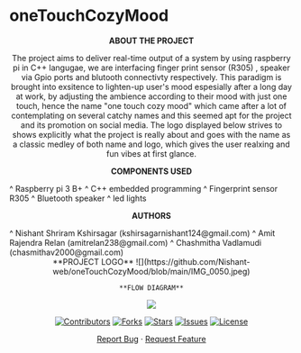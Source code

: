 # oneTouchCozyMood

<div align="center">
 
 **ABOUT THE PROJECT**
  
  The project aims to deliver real-time output of a system by using raspberry pi in C++ langugae, we are interfacing finger print sensor (R305) , speaker via Gpio ports and blutooth connectivty respectively. This paradigm is brought into exsitence to lighten-up user's mood espesially after a long day at work, by adjusting the ambience according to their mood with just one touch, hence the name "one touch cozy mood" which came after a lot of contemplating on several catchy names and this seemed apt for the project and its promotion on social media. The logo displayed below strives to shows explicitly what the project is really about and goes with the name as a classic medley of both name and logo, which gives the user realxing and fun vibes at first glance. 
 
 
  **COMPONENTS USED**
 <div align="left">
 ^ Raspberry pi 3 B+
 ^ C++ embedded programming
 ^ Fingerprint sensor R305
 ^ Bluetooth speaker
 ^ led lights
 
 <div align="center">
  
  **AUTHORS**
 <div align="left">
 ^ Nishant Shriram Kshirsagar (kshirsagarnishant124@gmail.com)
 ^ Amit Rajendra Relan (amitrelan238@gmail.com)
 ^ Chashmitha Vadlamudi (chasmithav2000@gmail.com)
 
 <div align="center">
     **PROJECT LOGO**
  ![](https://github.com/Nishant-web/oneTouchCozyMood/blob/main/IMG_0050.jpeg)
  
    **FLOW DIAGRAM**
  ![](https://github.com/Nishant-web/oneTouchCozyMood/blob/main/EB5AA2D1-B228-45EA-9A8C-F5E603E43BAF.jpeg)
  
  
  
  [![Contributors](https://img.shields.io/github/contributors/andretsolkas/oneTouchCozyMood.svg?style=for-the-badge)](https://github.com/andretsolkas/oneTouchCozyMood/graphs/contributors)
  [![Forks](https://img.shields.io/github/forks/andretsolkas/oneTouchCozyMood.svg?style=for-the-badge)](https://github.com/andretsolkas/oneTouchCozyMood/network/members)
  [![Stars](https://img.shields.io/github/stars/andretsolkas/oneTouchCozyMood.svg?style=for-the-badge)](https://github.com/andretsolkas/oneTouchCozyMood/stargazers)
  [![Issues](https://img.shields.io/github/issues/andretsolkas/oneTouchCozyMood.svg?style=for-the-badge)](https://github.com/andretsolkas/oneTouchCozyMood/issues)
  [![License](https://img.shields.io/github/license/andretsolkas/oneTouchCozyMood.svg?style=for-the-badge)](https://github.com/andretsolkas/oneTouchCozyMood/blob/main/LICENSE)
  
</div>

<div align="center">
  
  <a href="https://github.com/andretsolkas/oneTouchCozyMood/issues">Report Bug</a>
  ·
  <a href="https://github.com/andretsolkas/oneTouchCozyMood/issues">Request Feature</a>
  
</div>
